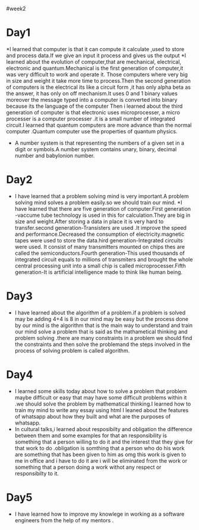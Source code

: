 #week2

# Day1

*I learned that computer is that it can compute it calculate ,used to store and process data.If we give an input it process and gives us the output
*I learned about the evolution of computer,that are mechanical, electrical, electronic and quantum.Mechanical is the first generation of computer,it was very difficult to work and operate it. Those computers where very big in size and weight it take more time to process.Then the second generation  of computers is the electrical  its like a circuit form ,it has only alpha beta as the answer, it has only on off mechanism.It uses 0 and 1 binary values moreover the message typed into a computer is converted into binary because its the language of the computer Then i learned about the third generation of computer is that electronic uses microprocesser, a micro processer is a computer processer .it is a small number of integrated circuit.I learned that quantum computers are more advance than the normal computer .Quantum computer use the properties of quantum physics.
* A number system is that representing the numbers of a given set in a digit or symbols.A number system contains unary, binary, decimal number and babylonion number.

# Day2

* I have learned that a problem solving mind is very important.A problem solving mind solves a problem easily.so we should train our mind.
*I have learned that there are five generation of computer.First generation -vaccume tube technology is used in this for calculation.They are big in size and weight.After storing a data in place it is very hard to transfer.second generation-Transisters are used .It improve the speed and performance.Decreased the consumption of electricity.magnetic tapes were used to store the data.hird generation-Integrated circuits were used. It consist of many transmitters mounted on chips thes are called the semiconductors.Fourth generation-This used thousands of integrated circuit equals to millions of transmiters and brought the whole central processing unit into a small chip is called microprocesser.Fifth generation-It is artificial intelligence made to think like human being.

# Day3

* I have learned about the algorithm of a problem.if a problem is solved may be adding 4+4 is 8 in our mind may be easy but the process done by our mind is the algorithm that is the main way to understand and train our mind solve a problem that is said as the mathametical thinking and problem solving .there are many constraints in a problem we should find the constraints and then solve the problemand the steps involved in the process of solving problem is called algorithm.

# Day4

* I learned some skills today about how to solve a problem that problem maybe difficult or easy that may have some difficult problems within it .we should solve the problem by mathematical thinking.I learned how to train my mind to write any essay using html I leaned about the features of whatsapp about how they built and what are the purposes of whatsapp.
* In cultural talks,i learned about resposibilty and obligation the difference between them and some examples for that an responsibility is something that a person willing to do it and the interest that they give for that work to do .obligation is somthing that a person who do his work are something that has been given to him as omg this work is given to me in office and i have to do it are i will be eliminated from the work or something  that a person doing a work withot any respect or responsibilty to it.

# Day5

* I have learned how to improve my knowlege in working as a software engineers from the help of my mentors .

